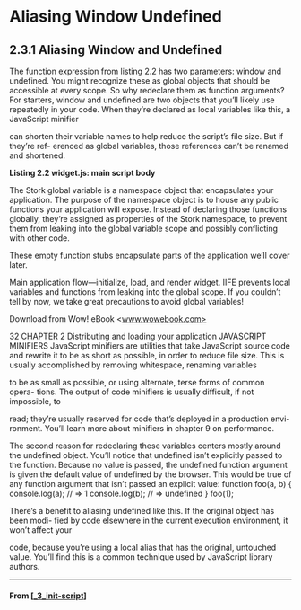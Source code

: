 # Aliasing Window Undefined

## **2.3.1 Aliasing Window and Undefined**

The function expression from listing 2.2 has two parameters: window and undefined.
You might recognize these as global objects that should be accessible at every scope.
So why redeclare them as function arguments?
For starters, window and undefined are two objects that you’ll likely use repeatedly
in your code. When they’re declared as local variables like this, a JavaScript minifier

can shorten their variable names to help reduce the script’s file size. But if they’re ref-
erenced as global variables, those references can’t be renamed and shortened.

**Listing 2.2 widget.js: main script body**

The Stork global variable is a
namespace object that
encapsulates your application. The
purpose of the namespace object is
to house any public functions your
application will expose. Instead of
declaring those functions globally,
they’re assigned as properties of
the Stork namespace, to prevent
them from leaking into the global
variable scope and possibly
conflicting with other code.

These empty
function
stubs
encapsulate
parts of the
application
we’ll cover
later.

Main application flow—initialize,
load, and render widget.
IIFE prevents local variables and functions from
leaking into the global scope. If you couldn’t tell
by now, we take great precautions to avoid global
variables!

Download from Wow! eBook <www.wowebook.com>

32 CHAPTER 2 Distributing and loading your application
JAVASCRIPT MINIFIERS JavaScript minifiers are utilities that take JavaScript
source code and rewrite it to be as short as possible, in order to reduce file
size. This is usually accomplished by removing whitespace, renaming variables

to be as small as possible, or using alternate, terse forms of common opera-
tions. The output of code minifiers is usually difficult, if not impossible, to

read; they’re usually reserved for code that’s deployed in a production envi-
ronment. You’ll learn more about minifiers in chapter 9 on performance.

The second reason for redeclaring these variables centers mostly around the
undefined object. You’ll notice that undefined isn’t explicitly passed to the function.
Because no value is passed, the undefined function argument is given the default
value of undefined by the browser. This would be true of any function argument that
isn’t passed an explicit value:
function foo(a, b) {
console.log(a); // => 1
console.log(b); // => undefined
}
foo(1);

There’s a benefit to aliasing undefined like this. If the original object has been modi-
fied by code elsewhere in the current execution environment, it won’t affect your

code, because you’re using a local alias that has the original, untouched value. You’ll
find this is a common technique used by JavaScript library authors.

---

#### From [[_3_init-script]]

[//begin]: # "Autogenerated link references for markdown compatibility"
[_3_init-script]: _3_init-script "Init Script"
[//end]: # "Autogenerated link references"
